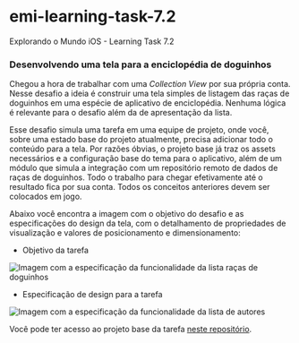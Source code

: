 # emi-learning-task-7.2
Explorando o Mundo iOS - Learning Task 7.2

### Desenvolvendo uma tela para a enciclopédia de doguinhos

Chegou a hora de trabalhar com uma _Collection View_ por sua própria conta. Nesse desafio a ideia é construir uma tela simples de listagem das raças de doguinhos em uma espécie de aplicativo de enciclopédia. Nenhuma lógica é relevante para o desafio além da de apresentação da lista. 

Esse desafio simula uma tarefa em uma equipe de projeto, onde você, sobre uma estado base do projeto atualmente, precisa adicionar todo o conteúdo para a tela. Por razões óbvias, o projeto base já traz os assets necessários e a configuração base do tema para o aplicativo, além de um módulo que simula a integração com um repositório remoto de dados de raças de doguinhos. Todo o trabalho para chegar efetivamente até o resultado fica por sua conta. Todos os conceitos anteriores devem ser colocados em jogo.

Abaixo você encontra a imagem com o objetivo do desafio e as especificações do design da tela, com o detalhamento de propriedades de visualização e valores de posicionamento e dimensionamento:

* Objetivo da tarefa

![Imagem com a especificação da funcionalidade da lista raças de doguinhos](https://raw.githubusercontent.com/zup-academy/materiais-publicos-treinamentos/main/explorando-o-mundo-ios/imagens/collection-views-lt2-especificacao-alvo.jpg?raw=true)

* Especificação de design para a tarefa

![Imagem com a especificação da funcionalidade da lista de autores](https://raw.githubusercontent.com/zup-academy/materiais-publicos-treinamentos/main/explorando-o-mundo-ios/imagens/collection-views-lt2-especificacao-de-design.jpg?raw=true)

Você pode ter acesso ao projeto base da tarefa [neste repositório](https://github.com/rafaelrollozup/emi-learning-task-7.2). 
